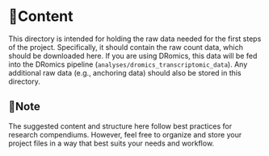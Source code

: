 # 📄Content

This directory is intended for holding the raw data needed for the first steps of the project. Specifically, it should contain the raw count data, which should be downloaded here. If you are using DRomics, this data will be fed into the DRomics pipeline (`analyses/dromics_transcriptomic_data`). Any additional raw data (e.g., anchoring data) should also be stored in this directory.

## 📍Note

The suggested content and structure here follow best practices for research compendiums. However, feel free to organize and store your project files in a way that best suits your needs and workflow.
